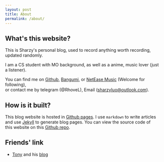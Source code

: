 ```yaml
---
layout: post
title: About
permalink: /about/
---
```


## What's this website?

This is Sharzy's personal blog, used to record anything worth recording, updated randomly. 

I am a CS student with MO background, as well as a anime, music lover (just a listener). 

You can find me on [Github](https://github.com/SharzyL), [Bangumi](https://bangumi.tv/user/430803),
or [NetEase Music](https://music.163.com/#/user/home?id=91540849) (Welcome for following),   
or contact me by telegram (@RhoveL), Email (sharzyluo@outlook.com).


## How is it built?
This blog website is hosted in [Github pages](https://pages.github.com). 
I use `markdown` to write articles and use [Jekyll](https://jekyllrb.com) to generate blog pages. 
You can view the source code of this website on
 this [Github repo](https://github.com/SharzyL/SharzyL.github.io). 

## Friends' link

- [Tony](https://github.com/fengtony686) and his [blog](https://fengtony686.github.io/about/)